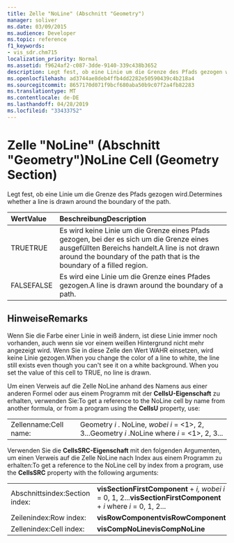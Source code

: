 ```yaml
---
title: Zelle "NoLine" (Abschnitt "Geometry")
manager: soliver
ms.date: 03/09/2015
ms.audience: Developer
ms.topic: reference
f1_keywords:
- vis_sdr.chm715
localization_priority: Normal
ms.assetid: f9624af2-c087-3dde-9140-339c438b3652
description: Legt fest, ob eine Linie um die Grenze des Pfads gezogen wird.
ms.openlocfilehash: ad3744ae8deb4ffb4dd2282e50590439c4b218a4
ms.sourcegitcommit: 8657170d071f9bcf680aba50b9c07f2a4fb82283
ms.translationtype: MT
ms.contentlocale: de-DE
ms.lasthandoff: 04/28/2019
ms.locfileid: "33433752"
---
```

# <a name="noline-cell-geometry-section"></a><span data-ttu-id="5067a-103">Zelle "NoLine" (Abschnitt "Geometry")</span><span class="sxs-lookup"><span data-stu-id="5067a-103">NoLine Cell (Geometry Section)</span></span>

<span data-ttu-id="5067a-104">Legt fest, ob eine Linie um die Grenze des Pfads gezogen wird.</span><span class="sxs-lookup"><span data-stu-id="5067a-104">Determines whether a line is drawn around the boundary of the path.</span></span>
  
|<span data-ttu-id="5067a-105">**Wert**</span><span class="sxs-lookup"><span data-stu-id="5067a-105">**Value**</span></span>|<span data-ttu-id="5067a-106">**Beschreibung**</span><span class="sxs-lookup"><span data-stu-id="5067a-106">**Description**</span></span>|
|:-----|:-----|
| <span data-ttu-id="5067a-107">TRUE</span><span class="sxs-lookup"><span data-stu-id="5067a-107">TRUE</span></span>  <br/> | <span data-ttu-id="5067a-108">Es wird keine Linie um die Grenze eines Pfads gezogen, bei der es sich um die Grenze eines ausgefüllten Bereichs handelt.</span><span class="sxs-lookup"><span data-stu-id="5067a-108">A line is not drawn around the boundary of the path that is the boundary of a filled region.</span></span>  <br/> |
| <span data-ttu-id="5067a-109">FALSE</span><span class="sxs-lookup"><span data-stu-id="5067a-109">FALSE</span></span>  <br/> | <span data-ttu-id="5067a-110">Es wird eine Linie um die Grenze eines Pfades gezogen.</span><span class="sxs-lookup"><span data-stu-id="5067a-110">A line is drawn around the boundary of a path.</span></span>  <br/> |
   
## <a name="remarks"></a><span data-ttu-id="5067a-111">Hinweise</span><span class="sxs-lookup"><span data-stu-id="5067a-111">Remarks</span></span>

<span data-ttu-id="5067a-p101">Wenn Sie die Farbe einer Linie in weiß ändern, ist diese Linie immer noch vorhanden, auch wenn sie vor einem weißen Hintergrund nicht mehr angezeigt wird. Wenn Sie in diese Zelle den Wert WAHR einsetzen, wird keine Linie gezogen.</span><span class="sxs-lookup"><span data-stu-id="5067a-p101">When you change the color of a line to white, the line still exists even though you can't see it on a white background. When you set the value of this cell to TRUE, no line is drawn.</span></span>
  
<span data-ttu-id="5067a-114">Um einen Verweis auf die Zelle NoLine anhand des Namens aus einer anderen Formel oder aus einem Programm mit der **CellsU-Eigenschaft** zu erhalten, verwenden Sie:</span><span class="sxs-lookup"><span data-stu-id="5067a-114">To get a reference to the NoLine cell by name from another formula, or from a program using the **CellsU** property, use:</span></span> 
  
|||
|:-----|:-----|
| <span data-ttu-id="5067a-115">Zellenname:</span><span class="sxs-lookup"><span data-stu-id="5067a-115">Cell name:</span></span>  <br/> | <span data-ttu-id="5067a-116">Geometry  *i*  . NoLine,  *wobei i*  = <1>, 2, 3...</span><span class="sxs-lookup"><span data-stu-id="5067a-116">Geometry  *i*  .NoLine            where  *i*  = <1>, 2, 3...</span></span>  <br/> |
   
<span data-ttu-id="5067a-117">Verwenden Sie die **CellsSRC-Eigenschaft** mit den folgenden Argumenten, um einen Verweis auf die Zelle NoLine nach Index aus einem Programm zu erhalten:</span><span class="sxs-lookup"><span data-stu-id="5067a-117">To get a reference to the NoLine cell by index from a program, use the **CellsSRC** property with the following arguments:</span></span> 
  
|||
|:-----|:-----|
| <span data-ttu-id="5067a-118">Abschnittsindex:</span><span class="sxs-lookup"><span data-stu-id="5067a-118">Section index:</span></span>  <br/> |<span data-ttu-id="5067a-119">**visSectionFirstComponent**  +   *i,* *wobei i* = 0, 1, 2...</span><span class="sxs-lookup"><span data-stu-id="5067a-119">**visSectionFirstComponent** +  *i*            where  *i*  = 0, 1, 2...</span></span>  <br/> |
| <span data-ttu-id="5067a-120">Zeilenindex:</span><span class="sxs-lookup"><span data-stu-id="5067a-120">Row index:</span></span>  <br/> |<span data-ttu-id="5067a-121">**visRowComponent**</span><span class="sxs-lookup"><span data-stu-id="5067a-121">**visRowComponent**</span></span> <br/> |
| <span data-ttu-id="5067a-122">Zellenindex:</span><span class="sxs-lookup"><span data-stu-id="5067a-122">Cell index:</span></span>  <br/> |<span data-ttu-id="5067a-123">**visCompNoLine**</span><span class="sxs-lookup"><span data-stu-id="5067a-123">**visCompNoLine**</span></span> <br/> |
   

